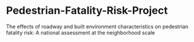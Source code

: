 # Pedestrian-Fatality-Risk-Project
The effects of roadway and built environment characteristics on pedestrian fatality risk: A national assessment at the neighborhood scale
